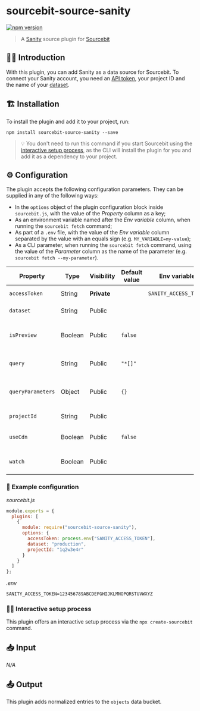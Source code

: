 # sourcebit-source-sanity

[![npm version](https://badge.fury.io/js/sourcebit-source-sanity.svg)](https://badge.fury.io/js/sourcebit-source-sanity)

> A [Sanity](https://www.sanity.io) source plugin for [Sourcebit](https://github.com/stackbithq/sourcebit)

## 👩‍🏫 Introduction

With this plugin, you can add Sanity as a data source for Sourcebit. To connect your Sanity account, you need an [API token](https://www.sanity.io/docs/http-auth), your project ID and the name of your [dataset](https://www.sanity.io/docs/datasets).

## 🏗 Installation

To install the plugin and add it to your project, run:

```
npm install sourcebit-source-sanity --save
```

> 💡 You don't need to run this command if you start Sourcebit using the [interactive setup process](#%EF%B8%8F-interactive-setup-process), as the CLI will install the plugin for you and add it as a dependency to your project.

## ⚙️ Configuration

The plugin accepts the following configuration parameters. They can be supplied in any of the following ways:

- In the `options` object of the plugin configuration block inside `sourcebit.js`, with the value of the _Property_ column as a key;
- As an environment variable named after the _Env variable_ column, when running the `sourcebit fetch` command;
- As part of a `.env` file, with the value of the _Env variable_ column separated by the value with an equals sign (e.g. `MY_VARIABLE=my-value`);
- As a CLI parameter, when running the `sourcebit fetch` command, using the value of the _Parameter_ column as the name of the parameter (e.g. `sourcebit fetch --my-parameter`).

| Property          | Type    | Visibility  | Default value | Env variable          | Parameter | Description                                                            |
| ----------------- | ------- | ----------- | ------------- | --------------------- | --------- | ---------------------------------------------------------------------- |
| `accessToken`     | String  | **Private** |               | `SANITY_ACCESS_TOKEN` |           | The Sanity API token.                                                  |
| `dataset`         | String  | Public      |               |                       |           | The name of the [dataset](https://www.sanity.io/docs/datasets).        |
| `isPreview`       | Boolean | Public      | `false`       |                       |           | Whether to include draft/unpublished entries.                          |
| `query`           | String  | Public      | `"*[]"`       |                       |           | The query to pass to the Sanity API.                                   |
| `queryParameters` | Object  | Public      | `{}`          |                       |           | The query parameters to pass to the Sanity API.                        |
| `projectId`       | String  | Public      |               |                       |           | The ID of the Sanity project.                                          |
| `useCdn`          | Boolean | Public      | `false`       |                       |           | Whether to use the [Data API CDN](https://www.sanity.io/docs/api-cdn). |
| `watch`           | Boolean | Public      |               |                       | `watch`   | Whether to poll Sanity for content changes.                            |

### 👀 Example configuration

_sourcebit.js_

```js
module.exports = {
  plugins: [
    {
      module: require("sourcebit-source-sanity"),
      options: {
        accessToken: process.env["SANITY_ACCESS_TOKEN"],
        dataset: "production",
        projectId: "1q2w3e4r"
      }
    }
  ]
};
```

_.env_

```
SANITY_ACCESS_TOKEN=123456789ABCDEFGHIJKLMNOPQRSTUVWXYZ
```

### 🧞‍♂️ Interactive setup process

This plugin offers an interactive setup process via the `npx create-sourcebit` command.

## 📥 Input

_N/A_

## 📤 Output

This plugin adds normalized entries to the `objects` data bucket.
